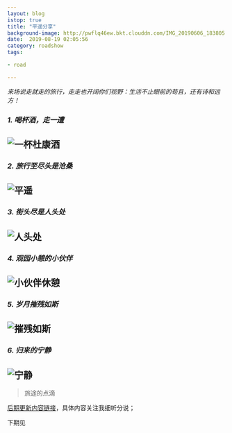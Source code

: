 ```yaml
---
layout: blog
istop: true
title: "平遥分享"
background-image: http://pwflq46ew.bkt.clouddn.com/IMG_20190606_183805.jpg
date:  2019-08-19 02:05:56
category: roadshow
tags:

- road

---
```


*来场说走就走的旅行，走走也开阔你们视野：生活不止眼前的苟且，还有诗和远方！*

### *1. 喝杯酒，走一遭*
   ![一杯杜康酒](http://pwflq46ew.bkt.clouddn.com/FvIbwUaO1c66Og3TCMgvwNz8IPbT)
-------

### *2. 旅行至尽头是沧桑*
   ![平遥](http://pwflq46ew.bkt.clouddn.com/FoIsMDBn3LLH7d6HycD07YVLrx3R)
-------

### *3. 街头尽是人头处*
   ![人头处](http://pwflq46ew.bkt.clouddn.com/FsKk7QAq-75ehSf8v_FaGpJbTxPp)
-------

### *4. 观园小憩的小伙伴*
![小伙伴休憩](http://pwflq46ew.bkt.clouddn.com/lhul8jy75e-VauxKcfT2a9ndQOgU)
-------

### *5. 岁月摧残如斯*
![摧残如斯](http://pwflq46ew.bkt.clouddn.com/FjirEEBpeOlJOCkmZh_SdzCDV5IF)
-------

### *6. 归来的宁静*
![宁静](http://pwflq46ew.bkt.clouddn.com/FsMazUP3ECMO82rBgBvXY4D7kA0E)
-------

> 旅途的点滴

[后期更新内容链接](http://heyixin.top)，具体内容关注我细听分说；

下期见
